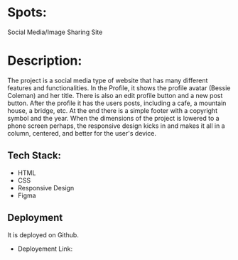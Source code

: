 # Spots:

Social Media/Image Sharing Site

# Description:

The project is a social media type of website that has many different features and functionalities. In the Profile, it shows the profile avatar (Bessie Coleman) and her title. There is also an edit profile button and a new post button. After the profile it has the users posts, including a cafe, a mountain house, a bridge, etc. At the end there is a simple footer with a copyright symbol and the year. When the dimensions of the project is lowered to a phone screen perhaps, the responsive design kicks in and makes it all in a column, centered, and better for the user's device.

## Tech Stack:

  - HTML
  - CSS
  - Responsive Design
  - Figma


  ## Deployment

  It is deployed on Github.

  - Deployement Link: 


